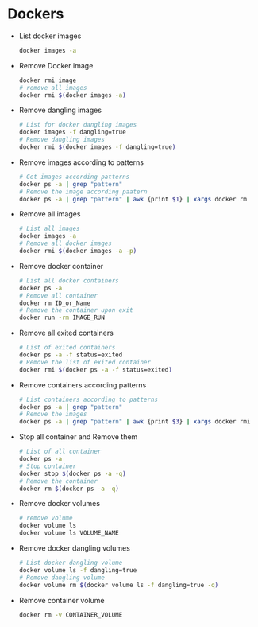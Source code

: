 # Dockers

- List docker images

    ```bash
    docker images -a
    ```

- Remove Docker image

    ```bash
    docker rmi image
    # remove all images
    docker rmi $(docker images -a)
    ```

- Remove dangling images

    ```bash
    # List for docker dangling images
    docker images -f dangling=true
    # Remove dangling images
    docker rmi $(docker images -f dangling=true)

    ```

- Remove images according to patterns

    ```bash
    # Get images according patterns
    docker ps -a | grep "pattern"
    # Remove the image according paatern
    docker ps -a | grep "pattern" | awk {print $1} | xargs docker rm 
    ```

- Remove all images

    ```bash
    # List all images
    docker images -a
    # Remove all docker images
    docker rmi $(docker images -a -p)
    ```

- Remove docker container

    ```bash
    # List all docker containers
    docker ps -a
    # Remove all container
    docker rm ID_or_Name
    # Remove the container upon exit
    docker run -rm IMAGE_RUN
    ```

- Remove all exited containers

    ```bash
    # List of exited containers
    docker ps -a -f status=exited
    # Remove the list of exited container
    docker rmi $(docker ps -a -f status=exited)
    ```

- Remove containers according patterns

    ```bash
    # List containers according to patterns
    docker ps -a | grep "pattern"
    # Remove the images
    docker ps -a | grep "pattern" | awk {print $3} | xargs docker rmi
    ```

- Stop all container and Remove them

    ```bash
    # List of all container
    docker ps -a
    # Stop container
    docker stop $(docker ps -a -q)
    # Remove the container
    docker rm $(docker ps -a -q)

    ```

- Remove docker volumes

    ```bash
    # remove volume
    docker volume ls
    docker volume ls VOLUME_NAME

    ```

- Remove docker dangling volumes

    ```bash
    # List docker dangling volume
    docker volume ls -f dangling=true
    # Remove dangling volume
    docker volume rm $(docker volume ls -f dangling=true -q)

    ```

- Remove container volume

    ```bash
    docker rm -v CONTAINER_VOLUME
    ```